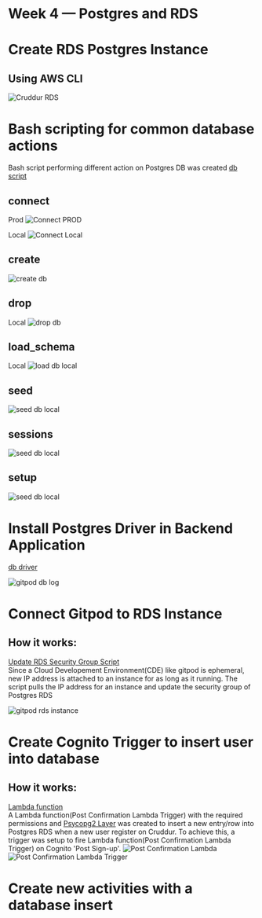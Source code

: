 # Week 4 — Postgres and RDS

# Create RDS Postgres Instance

## Using AWS CLI 

![Cruddur RDS](../_docs/assets/week4/rds_creation-cli.png)

# Bash scripting for common database actions

Bash script performing different action on Postgres DB was created [db script](../backend-flask/bin/db)
## connect 
Prod
![Connect PROD](../_docs/assets/week4/postgres-connect-prod.png)

Local
![Connect Local](../_docs/assets/week4/postgres-connect-local.png)

## create

![create db](../_docs/assets/week4/postgres-create.png)

## drop

Local
![drop db](../_docs/assets/week4/postgres-drop.png)

## load_schema

Local 
![load db local](../_docs/assets/week4/postgres-load-schema-local.png)

## seed

![seed db local](../_docs/assets/week4/postgres-seed-data.png)

## sessions
![seed db local](../_docs/assets/week4/postgres-sessions.png)

## setup
![seed db local](../_docs/assets/week4/postgres-setup-local.png)

# Install Postgres Driver in Backend Application

[db driver](../backend-flask/lib/db.py)

![gitpod db log](../_docs/assets/week4/postgres-db-log.png)

# Connect Gitpod to RDS Instance

## How it works:
[Update RDS Security Group Script](../backend-flask/bin/rds/update-sg-rule) <br />
Since a Cloud Developement Environment(CDE) like gitpod is ephemeral, new IP address is attached to an instance for as long as it running. The script pulls the IP address for an instance and update the security group of Postgres RDS

![gitpod rds instance](../_docs/assets/week4/postgres-connect-prod.png)

# Create Cognito Trigger to insert user into database

## How it works:
[Lambda function](../aws/lambdas/cruddur-post-confirmation.py) <br />
A Lambda function(Post Confirmation Lambda Trigger) with the required permissions and [Psycopg2 Layer](https://github.com/jetbridge/psycopg2-lambda-layer) was created to insert a new entry/row into Postgres RDS when a new user register on Cruddur. To achieve this, a trigger was setup to fire Lambda function(Post Confirmation Lambda Trigger) on Cognito 'Post Sign-up'.
![Post Confirmation Lambda](../_docs/assets/week4/lambda.png)
![Post Confirmation Lambda Trigger](../_docs/assets/week4/cognitopostlambdacog.png)

# Create new activities with a database insert

<!-- ![create a crud](../_docs/assets/week4/postgre-log-create-crud.png) -->

